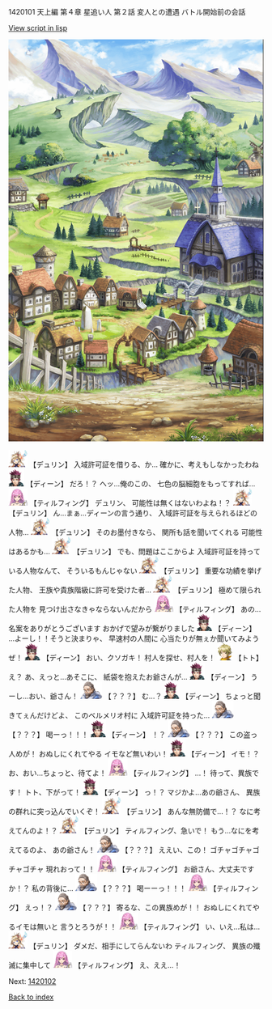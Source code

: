 1420101 天上編 第４章 星追い人 第２話 変人との遭遇 バトル開始前の会話

[View script in lisp](../scripts/1420101.txt)

![004_outland.png](../images/backgrounds/004_outland.png)

<img src="../images/units/0.png" alt="0.png" height="34"/>
【デュリン】
入域許可証を借りる、か…
確かに、考えもしなかったわね

<img src="../images/units/6.png" alt="6.png" height="34"/>
【ディーン】
だろ！？
ヘッ…俺のこの、
七色の脳細胞をもってすれば…

<img src="../images/units/24.png" alt="24.png" height="34"/>
【ティルフィング】
デュリン、
可能性は無くはないわよね！？

<img src="../images/units/0.png" alt="0.png" height="34"/>
【デュリン】
ん…まぁ…ディーンの言う通り、
入域許可証を与えられるほどの人物…

<img src="../images/units/0.png" alt="0.png" height="34"/>
【デュリン】
そのお墨付きなら、
関所も話を聞いてくれる
可能性はあるかも…

<img src="../images/units/0.png" alt="0.png" height="34"/>
【デュリン】
でも、問題はここからよ
入域許可証を持っている人物なんて、
そういるもんじゃない

<img src="../images/units/0.png" alt="0.png" height="34"/>
【デュリン】
重要な功績を挙げた人物、
王族や貴族階級に許可を受けた者…

<img src="../images/units/0.png" alt="0.png" height="34"/>
【デュリン】
極めて限られた人物を
見つけ出さなきゃならないんだから

<img src="../images/units/24.png" alt="24.png" height="34"/>
【ティルフィング】
あの…名案をありがとうございます
おかげで望みが繋がりました

<img src="../images/units/6.png" alt="6.png" height="34"/>
【ディーン】
…よーし！！そうと決まりゃ、
早速村の人間に
心当たりが無ぇか聞いてみようぜ！

<img src="../images/units/6.png" alt="6.png" height="34"/>
【ディーン】
おい、クソガキ！
村人を探せ、村人を！

<img src="../images/units/4.png" alt="4.png" height="34"/>
【トト】
え？
あ、えっと…あそこに、
紙袋を抱えたお爺さんが…

<img src="../images/units/6.png" alt="6.png" height="34"/>
【ディーン】
うーし…おい、爺さん！

<img src="../images/units/7.png" alt="7.png" height="34"/>
【？？？】
む…？

<img src="../images/units/6.png" alt="6.png" height="34"/>
【ディーン】
ちょっと聞きてぇんだけどよ、
このベルメリオ村に
入域許可証を持った…

<img src="../images/units/7.png" alt="7.png" height="34"/>
【？？？】
喝ーっ！！！

<img src="../images/units/6.png" alt="6.png" height="34"/>
【ディーン】
！？

<img src="../images/units/7.png" alt="7.png" height="34"/>
【？？？】
この盗っ人めが！
おぬしにくれてやる
イモなど無いわい！

<img src="../images/units/6.png" alt="6.png" height="34"/>
【ディーン】
イモ！？
お、おい…ちょっと、待てよ！

<img src="../images/units/24.png" alt="24.png" height="34"/>
【ティルフィング】
…！
待って、異族です！
トト、下がって！

<img src="../images/units/6.png" alt="6.png" height="34"/>
【ディーン】
っ！？
マジかよ…あの爺さん、
異族の群れに突っ込んでいくぞ！

<img src="../images/units/0.png" alt="0.png" height="34"/>
【デュリン】
あんな無防備で…！？
なに考えてんのよ！？

<img src="../images/units/0.png" alt="0.png" height="34"/>
【デュリン】
ティルフィング、急いで！
もう…なにを考えてるのよ、
あの爺さん！

<img src="../images/units/7.png" alt="7.png" height="34"/>
【？？？】
ええい、この！
ゴチャゴチャゴチャゴチャ
現れおって！！

<img src="../images/units/24.png" alt="24.png" height="34"/>
【ティルフィング】
お爺さん、大丈夫ですか！？
私の背後に…

<img src="../images/units/7.png" alt="7.png" height="34"/>
【？？？】
喝ーーっ！！！

<img src="../images/units/24.png" alt="24.png" height="34"/>
【ティルフィング】
えっ！？

<img src="../images/units/7.png" alt="7.png" height="34"/>
【？？？】
寄るな、この異族めが！！
おぬしにくれてやるイモは無いと
言うとろうが！！

<img src="../images/units/24.png" alt="24.png" height="34"/>
【ティルフィング】
い、いえ…私は…

<img src="../images/units/0.png" alt="0.png" height="34"/>
【デュリン】
ダメだ、相手にしてらんないわ
ティルフィング、
異族の殲滅に集中して

<img src="../images/units/24.png" alt="24.png" height="34"/>
【ティルフィング】
え、ええ…！

Next: [1420102](1420102.md)

[Back to index](index.md)
